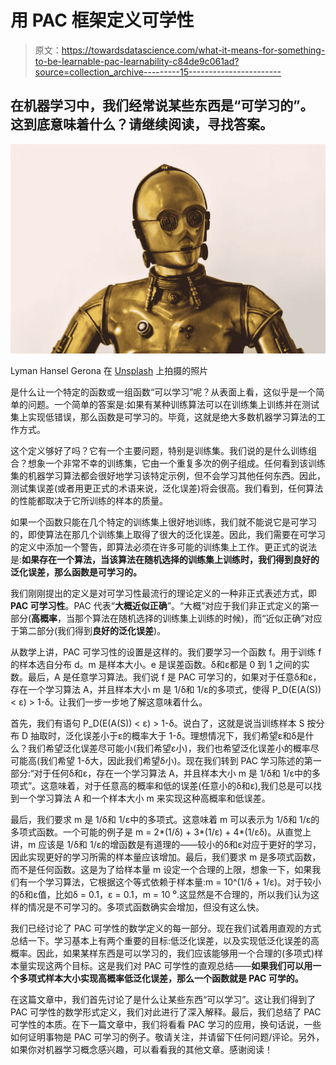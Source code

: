 # 用 PAC 框架定义可学性

> 原文：<https://towardsdatascience.com/what-it-means-for-something-to-be-learnable-pac-learnability-c84de9c061ad?source=collection_archive---------15----------------------->

## 在机器学习中，我们经常说某些东西是“可学习的”。这到底意味着什么？请继续阅读，寻找答案。

![](img/8348214ec7bcebca4d8409011d20e2a1.png)

Lyman Hansel Gerona 在 [Unsplash](https://unsplash.com?utm_source=medium&utm_medium=referral) 上拍摄的照片

是什么让一个特定的函数或一组函数“可以学习”呢？从表面上看，这似乎是一个简单的问题。一个简单的答案是:如果有某种训练算法可以在训练集上训练并在测试集上实现低错误，那么函数是可学习的。毕竟，这就是绝大多数机器学习算法的工作方式。

这个定义够好了吗？它有一个主要问题，特别是训练集。我们说的是什么训练组合？想象一个非常不幸的训练集，它由一个重复多次的例子组成。任何看到该训练集的机器学习算法都会很好地学习该特定示例，但不会学习其他任何东西。因此，测试集误差(或者用更正式的术语来说，泛化误差)将会很高。我们看到，任何算法的性能都取决于它所训练的样本的质量。

如果一个函数只能在几个特定的训练集上很好地训练，我们就不能说它是可学习的，即使算法在那几个训练集上取得了很大的泛化误差。因此，我们需要在可学习的定义中添加一个警告，即算法必须在许多可能的训练集上工作。更正式的说法是:**如果存在一个算法，当该算法在随机选择的训练集上训练时，我们得到良好的泛化误差，那么函数是可学习的。**

我们刚刚提出的定义是对可学习性最流行的理论定义的一种非正式表述方式，即 **PAC 可学习性**。PAC 代表“**大概近似正确**”。“大概”对应于我们非正式定义的第一部分(**高概率**，当那个算法在随机选择的训练集上训练的时候)，而“近似正确”对应于第二部分(我们得到**良好的泛化误差**)。

从数学上讲，PAC 可学习性的设置是这样的。我们要学习一个函数 f。用于训练 f 的样本选自分布 d。m 是样本大小。e 是误差函数。δ和ε都是 0 到 1 之间的实数。最后，A 是任意学习算法。我们说 f 是 PAC 可学习的，如果对于任意δ和ε，存在一个学习算法 A，并且样本大小 m 是 1/δ和 1/ε的多项式，使得 P_D(E(A(S)) < ε) > 1-δ。让我们一步一步地了解这意味着什么。

首先，我们有语句 P_D(E(A(S)) < ε) > 1-δ。说白了，这就是说当训练样本 S 按分布 D 抽取时，泛化误差小于ε的概率大于 1-δ。理想情况下，我们希望ε和δ是什么？我们希望泛化误差尽可能小(我们希望ε小)，我们也希望泛化误差小的概率尽可能高(我们希望 1-δ大，因此我们希望δ小)。现在我们转到 PAC 学习陈述的第一部分:“对于任何δ和ε，存在一个学习算法 A，并且样本大小 m 是 1/δ和 1/ε中的多项式”。这意味着，对于任意高的概率和低的误差(任意小的δ和ε),我们总是可以找到一个学习算法 A 和一个样本大小 m 来实现这种高概率和低误差。

最后，我们要求 m 是 1/δ和 1/ε中的多项式。这意味着 m 可以表示为 1/δ和 1/ε的多项式函数。一个可能的例子是 m = 2*(1/δ) + 3*(1/ε) + 4*(1/εδ)。从直觉上讲，m 应该是 1/δ和 1/ε的增函数是有道理的——较小的δ和ε对应于更好的学习，因此实现更好的学习所需的样本量应该增加。最后，我们要求 m 是多项式函数，而不是任何函数。这是为了给样本量 m 设定一个合理的上限，想象一下，如果我们有一个学习算法，它根据这个等式依赖于样本量:m = 10^(1/δ + 1/ε)。对于较小的δ和ε值，比如δ = 0.1，ε = 0.1，m = 10 ⁰.这显然是不合理的，所以我们认为这样的情况是不可学习的。多项式函数确实会增加，但没有这么快。

我们已经讨论了 PAC 可学性的数学定义的每一部分。现在我们试着用直观的方式总结一下。学习基本上有两个重要的目标:低泛化误差，以及实现低泛化误差的高概率。因此，如果某样东西是可以学习的，我们应该能够用一个合理的(多项式)样本量实现这两个目标。这是我们对 PAC 可学性的直观总结——**如果我们可以用一个多项式样本大小实现高概率低泛化误差，那么一个函数就是 PAC 可学的。**

在这篇文章中，我们首先讨论了是什么让某些东西“可以学习”。这让我们得到了 PAC 可学性的数学形式定义，我们对此进行了深入解释。最后，我们总结了 PAC 可学性的本质。在下一篇文章中，我们将看看 PAC 学习的应用，换句话说，一些如何证明事物是 PAC 可学习的例子。敬请关注，并请留下任何问题/评论。另外，如果你对机器学习概念感兴趣，可以看看我的其他文章。感谢阅读！